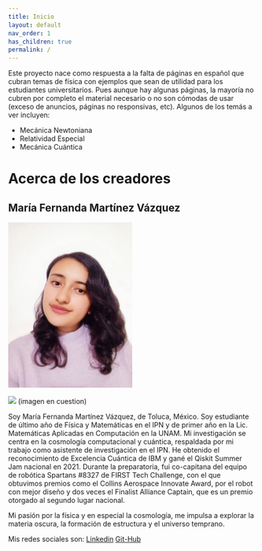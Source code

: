 ```yaml
---
title: Inicio
layout: default
nav_order: 1
has_children: true
permalink: /
---
```


Este proyecto nace como respuesta a la falta de páginas en español que cubran temas de física con ejemplos que sean de utilidad para los estudiantes universitarios. Pues aunque hay algunas páginas, la mayoría no cubren por completo el material necesario o no son cómodas de usar (exceso de anuncios, páginas no responsivas, etc). Algunos de los temás a ver incluyen:

- Mecánica Newtoniana
- Relatividad Especial
- Mecánica Cuántica



# Acerca de los creadores

## María Fernanda Martínez Vázquez
<p style="text-align:left;"><img src="assets/images/feryo.jpg" alt="feryo" style="height: 50%; width: 50%;"/></p>
<div>
  <img src="http://lorempixel.com/300/200/"> (imagen en cuestion)
  <p>Soy María Fernanda Martínez Vázquez, de Toluca, México. Soy estudiante de último año de Física y Matemáticas en el IPN y de primer año en la Lic. Matemáticas Aplicadas en Computación en la UNAM. Mi investigación se centra en la cosmología computacional y cuántica, respaldada por mi trabajo como asistente de investigación en el IPN. He obtenido el reconocimiento de Excelencia Cuántica de IBM y gané el Qiskit Summer Jam nacional en 2021. Durante la preparatoria, fui co-capitana del equipo de robótica Spartans #8327 de FIRST Tech Challenge, con el que obtuvimos premios como el Collins Aerospace Innovate Award, por el robot con mejor diseño y dos veces el Finalist Alliance Captain, que es un premio otorgado al segundo lugar nacional. </p> 
</div>



Mi pasión por la física y en especial la cosmología, me impulsa a explorar la materia oscura, la formación de estructura y el universo temprano.

Mis redes sociales son:
 [Linkedin](https://www.linkedin.com/in/maria-fernanda-martinez-vazquez/)
 [Git-Hub](https://github.com/Ferabyss)
 
 
